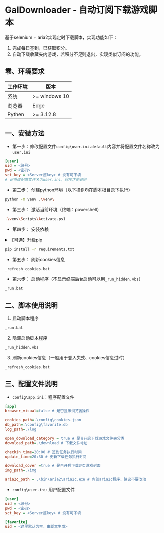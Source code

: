 # GalDownloader - 自动订阅下载游戏脚本


基于selenium + aria2实现定时下载脚本，实现功能如下：
1. 完成每日签到，已获取积分。
2. 自动下载收藏夹内游戏，若积分不足则退出，实现类似订阅的功能。


## 零、环境要求


| 工作环境 | 版本 |
|----|----|
| 系统 | \>= windows 10 |
| 浏览器 | Edge |
| Pythen | \>= 3.12.8 |



## 一、安装方法

- 第一步：修改配置文件`config\user.ini.default`内容并将配置文件名称改为`user.ini`
```ini
[user]
uid = <账号>
pwd = <密码>
sct_key = <Server酱key> # 没有可不填
# 记得改配置文件名为user.ini，程序才能识别
```
- 第二步： 创建python环境（以下操作均在脚本根目录下执行）
```bash
python -m venv .\venv\
```
- 第三步： 激活当前环境（终端：powershell）
```bash
.\venv\Scripts\Activate.ps1
```
- 第四步： 安装依赖
<details>  
<summary>【可选】升级pip</summary>  
```bash   
python -m ensurepip --upgrade   
python -m pip install --upgrade setuptools   
python -m pip install --upgrade pip  
```
</details>  

```bash
pip install -r requirements.txt
```

- 第五步： 刷新cookies信息
 ```bash
_refresh_cookies.bat
```
- 第六步： 启动程序（不显示终端后台启动可以用`_run_hidden.vbs`）
```bash
_run.bat
```

## 二、脚本使用说明

1. 启动脚本程序
```bash
_run.bat
```
2. 隐藏启动脚本程序
```bash
_run_hidden.vbs
```
3. 刷新cookies信息（一般用于登入失效、cookies信息过时）
 ```bash
_refresh_cookies.bat
```


## 三、配置文件说明


- `config\app.ini`：程序配置文件
```ini
[app]
browser_visual=false # 是否显示浏览器操作

cookies_path=.\config\cookies.json
db_path=.\config\favorite.db
log_path=.\log

open_download_category = true # 是否开启下载游戏文件夹分类
download_path=.\download # 下载文件地址

checkin_time=20:00 # 签到任务执行时间
update_time=20:30 # 更新下载任务执行时间

download_cover =true # 是否开启下载网页游戏封面
img_path=.\img

aria2c_path = .\bin\aria2\aria2c.exe # 内部aria2c程序，建议不要改动
```
- `config\user.ini`: 用户配置文件
```ini
[user]
uid = <账号>
pwd = <密码>
sct_key = <Server酱key> # 没有可不填

[favorite]
uid = <这里默认为空，由脚本生成>
```